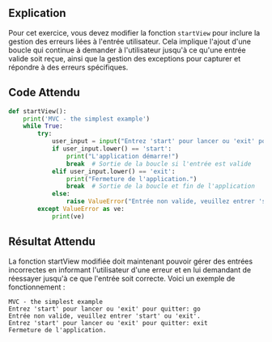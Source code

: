 ## Explication

Pour cet exercice, vous devez modifier la fonction `startView` pour inclure la gestion des erreurs liées à l'entrée utilisateur. Cela implique l'ajout d'une boucle qui continue à demander à l'utilisateur jusqu'à ce qu'une entrée valide soit reçue, ainsi que la gestion des exceptions pour capturer et répondre à des erreurs spécifiques.

## Code Attendu

```python
def startView():
    print('MVC - the simplest example')
    while True:
        try:
            user_input = input("Entrez 'start' pour lancer ou 'exit' pour quitter: ")
            if user_input.lower() == 'start':
                print("L'application démarre!")
                break  # Sortie de la boucle si l'entrée est valide
            elif user_input.lower() == 'exit':
                print("Fermeture de l'application.")
                break  # Sortie de la boucle et fin de l'application
            else:
                raise ValueError("Entrée non valide, veuillez entrer 'start' ou 'exit'.")
        except ValueError as ve:
            print(ve)
```

## Résultat Attendu

La fonction startView modifiée doit maintenant pouvoir gérer des entrées incorrectes en informant l'utilisateur d'une erreur et en lui demandant de réessayer jusqu'à ce que l'entrée soit correcte. Voici un exemple de fonctionnement :

```
MVC - the simplest example
Entrez 'start' pour lancer ou 'exit' pour quitter: go
Entrée non valide, veuillez entrer 'start' ou 'exit'.
Entrez 'start' pour lancer ou 'exit' pour quitter: exit
Fermeture de l'application.
```